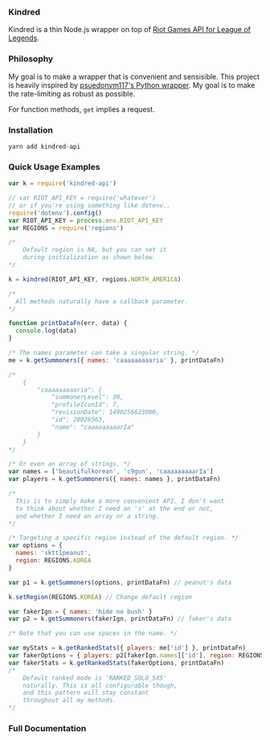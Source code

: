 ### Kindred

Kindred is a thin Node.js wrapper on top of [Riot Games API for League of Legends](developer.riotgames.com).

### Philosophy

My goal is to make a wrapper that is convenient and sensisible. This project is heavily inspired by [psuedonym117's Python wrapper](https://github.com/pseudonym117/Riot-Watcher). My goal is to make the rate-limiting as robust as possible.

For function methods, ```get``` implies a request.
### Installation

```
yarn add kindred-api
```

### Quick Usage Examples

```javascript
var k = require('kindred-api')

// var RIOT_API_KEY = require('whatever')
// or if you're using something like dotenv..
require('dotenv').config()
var RIOT_API_KEY = process.env.RIOT_API_KEY
var REGIONS = require('regions')

/*
    Default region is NA, but you can set it
    during initialization as shown below.
*/

k = kindred(RIOT_API_KEY, regions.NORTH_AMERICA)

/*
  All methods naturally have a callback parameter.
*/

function printDataFn(err, data) {
  console.log(data)
}

/* The names parameter can take a singular string. */
me = k.getSummoners({ names: 'caaaaaaaaaria' }, printDataFn)

/*
    {
        "caaaaaaaaaria": {
            "summonerLevel": 30,
            "profileIconId": 7,
            "revisionDate": 1490256623000,
            "id": 20026563,
            "name": "caaaaaaaaarIa"
        }
    }
*/

/* Or even an array of strings. */
var names = ['beautifulkorean', 'c9gun', 'caaaaaaaaarIa']
var players = k.getSummoners({ names: names }, printDataFn)

/*
  This is to simply make a more convenient API. I don't want
  to think about whether I need an 's' at the end or not,
  and whether I need an array or a string.
*/

/* Targeting a specific region instead of the default region. */
var options = {
  names: 'sktt1peanut',
  region: REGIONS.KOREA
}

var p1 = k.getSummoners(options, printDataFn) // peanut's data

k.setRegion(REGIONS.KOREA) // Change default region

var fakerIgn = { names: 'hide no bush' }
var p2 = k.getSummoners(fakerIgn, printDataFn) // faker's data

/* Note that you can use spaces in the name. */

var myStats = k.getRankedStats({ players: me['id'] }, printDataFn)
var fakerOptions = { players: p2[fakerIgn.names]['id'], region: REGIONS.NORTH_AMERICA }
var fakerStats = k.getRankedStats(fakerOptions, printDataFn)
/*
    Default ranked mode is 'RANKED_SOLO_5X5'
    naturally. This is all configurable though,
    and this pattern will stay constant
    throughout all my methods.
*/
```

### Full Documentation
